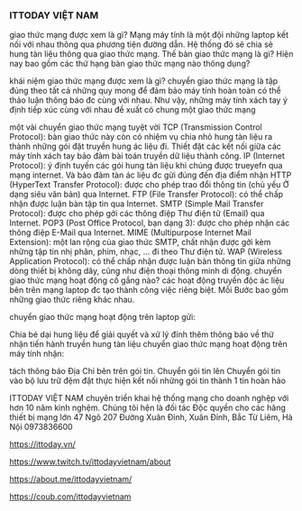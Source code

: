 ### ITTODAY VIỆT NAM

giao thức mạng được xem là gì?
Mạng máy tính là một đội những laptop kết nối với nhau thông qua phương tiện đường dẫn. Hệ thống đó sẽ chia sẻ hung tàn liệu thông qua giao thức mạng. Thế bàn giao thức mạng là gì? Hiện nay bao gồm các thứ hạng bàn giao thức mạng nào thông dụng?

khái niệm giao thức mạng được xem là gì?
chuyển giao thức mạng là tập đúng theo tất cả những quy mong để đảm bảo máy tính hoàn toàn có thể thảo luận thông báo đc cùng với nhau. Như vậy, những máy tính xách tay ý định tiếp xúc cùng với nhau đề xuất có chung một giao thức mạng

một vài chuyển giao thức mạng tuyệt vời
TCP (Transmission Control Protocol): bàn giao thức này còn có nhiệm vụ chia nhỏ hung tàn liệu ra thành những gói đặt truyền hung ác liệu đi. Thiết đặt các kết nối giữa các máy tính xách tay bảo đảm bài toán truyền dữ liệu thành công.
IP (Internet Protocol): ý định tuyến các gói hung tàn liệu khi chúng được trueyefn qua mạng internet. Và bảo đảm tàn ác liệu đc gửi đúng đến địa điểm nhận
HTTP (HyperText Transfer Protocol): được cho phép trao đổi thông tin (chủ yếu Ở dạng siêu văn bản) qua Internet.
FTP (File Transfer Protocol): có thể chấp nhận được luận bàn tập tin qua Internet.
SMTP (Simple Mail Transfer Protocol): được cho phép gởi các thông điệp Thư điện tử (Email) qua Internet.
POP3 (Post Office Protocol, bạn dạng 3): được cho phép nhận các thông điệp E-Mail qua Internet.
MIME (Multipurpose Internet Mail Extension): một lan rộng của giao thức SMTP, chất nhận được gởi kèm những tập tin nhị phân, phim, nhạc, … đi theo Thư điện tử.
WAP (Wireless Application Protocol): có thể chấp nhận được luận bàn thông tin giữa những dòng thiết bị không dây, cũng như điện thoại thông minh di động.
chuyển giao thức mạng hoạt động cố gắng nào?
các hoạt động truyền độc ác liệu bên trên mạng laptop đc tạo thành công việc riêng biệt. Mỗi Bước bao gồm những giao thức riêng khác nhau.

chuyển giao thức mạng hoạt động trên laptop gửi:

Chia bé dại hung liệu để giải quyết và xử lý
đính thêm thông báo về thứ nhận
tiến hành truyền hung tàn liệu
chuyển giao thức mạng hoạt động trên máy tính nhận:

tách thông báo Địa Chỉ bên trên gói tin.
Chuyển gói tin lên
Chuyển gói tin vào bộ lưu trữ đệm đặt thực hiện kết nối những gói tin thành 1 tin hoàn hảo

ITTODAY VIỆT NAM chuyên triển khai hệ thống mạng cho doanh nghệp với hơn 10 năm kinh nghệm. Chúng tôi hện là đối tác Độc quyền cho các hãng thiết bị mạng lớn
47 Ngõ 207 Đường Xuân Đỉnh, Xuân Đỉnh, Bắc Từ Liêm, Hà Nội
0973836600

https://ittoday.vn/

https://www.twitch.tv/ittodayvietnam/about

https://about.me/ittodayvietnam/

https://coub.com/ittodayvietnam

